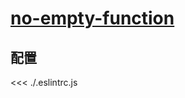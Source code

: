# [no-empty-function](https://typescript-eslint.io/rules/no-empty-function)

## 配置

<<< ./.eslintrc.js
